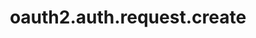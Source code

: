 ---
layout: SpecialLayout
title: oauth2.auth.request.create
description: Endpoint description...
api: oauth2
schema: oauth2.auth.request
operationId: oauth2.auth.request.create
operation: post
method: create
authLevel: SECRET
authRoles: Any
---